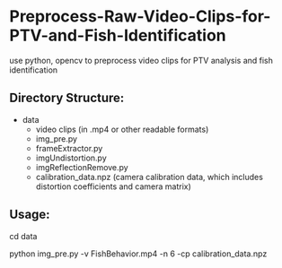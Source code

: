 # Preprocess-Raw-Video-Clips-for-PTV-and-Fish-Identification
use python, opencv to preprocess video clips for PTV analysis and fish identification

## Directory Structure:
+ data
  - video clips (in .mp4 or other readable formats)
  - img_pre.py
  - frameExtractor.py
  - imgUndistortion.py
  - imgReflectionRemove.py
  - calibration_data.npz (camera calibration data, which includes distortion coefficients and camera matrix)

## Usage:
cd data

python img_pre.py -v FishBehavior.mp4 -n 6 -cp calibration_data.npz 
